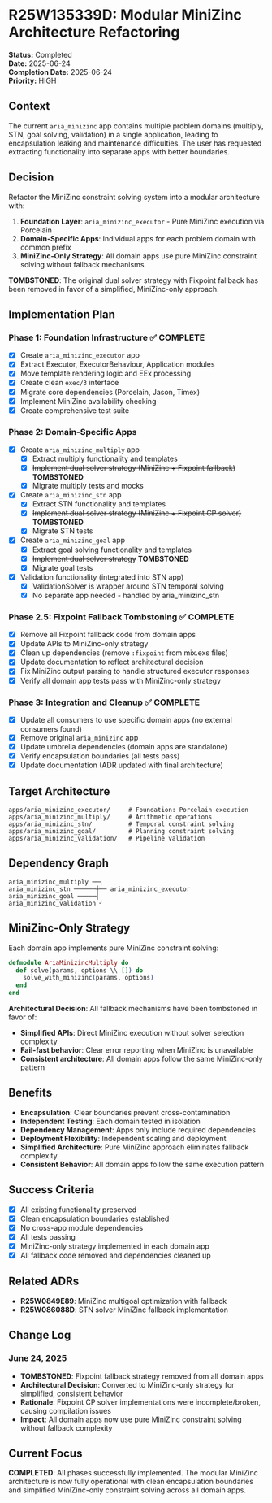 # R25W135339D: Modular MiniZinc Architecture Refactoring

<!-- @adr_serial R25W135339D -->

**Status:** Completed  
**Date:** 2025-06-24  
**Completion Date:** 2025-06-24  
**Priority:** HIGH

## Context

The current `aria_minizinc` app contains multiple problem domains (multiply, STN, goal solving, validation) in a single application, leading to encapsulation leaking and maintenance difficulties. The user has requested extracting functionality into separate apps with better boundaries.

## Decision

Refactor the MiniZinc constraint solving system into a modular architecture with:

1. **Foundation Layer**: `aria_minizinc_executor` - Pure MiniZinc execution via Porcelain
2. **Domain-Specific Apps**: Individual apps for each problem domain with common prefix
3. **MiniZinc-Only Strategy**: All domain apps use pure MiniZinc constraint solving without fallback mechanisms

**TOMBSTONED**: The original dual solver strategy with Fixpoint fallback has been removed in favor of a simplified, MiniZinc-only approach.

## Implementation Plan

### Phase 1: Foundation Infrastructure ✅ COMPLETE

- [x] Create `aria_minizinc_executor` app
- [x] Extract Executor, ExecutorBehaviour, Application modules
- [x] Move template rendering logic and EEx processing
- [x] Create clean `exec/3` interface
- [x] Migrate core dependencies (Porcelain, Jason, Timex)
- [x] Implement MiniZinc availability checking
- [x] Create comprehensive test suite

### Phase 2: Domain-Specific Apps

- [x] Create `aria_minizinc_multiply` app
  - [x] Extract multiply functionality and templates
  - [x] ~~Implement dual solver strategy (MiniZinc + Fixpoint fallback)~~ **TOMBSTONED**
  - [x] Migrate multiply tests and mocks
- [x] Create `aria_minizinc_stn` app
  - [x] Extract STN functionality and templates
  - [x] ~~Implement dual solver strategy (MiniZinc + Fixpoint CP solver)~~ **TOMBSTONED**
  - [x] Migrate STN tests
- [x] Create `aria_minizinc_goal` app
  - [x] Extract goal solving functionality and templates
  - [x] ~~Implement dual solver strategy~~ **TOMBSTONED**
  - [x] Migrate goal tests
- [x] Validation functionality (integrated into STN app)
  - [x] ValidationSolver is wrapper around STN temporal solving
  - [x] No separate app needed - handled by aria_minizinc_stn

### Phase 2.5: Fixpoint Fallback Tombstoning ✅ COMPLETE

- [x] Remove all Fixpoint fallback code from domain apps
- [x] Update APIs to MiniZinc-only strategy
- [x] Clean up dependencies (remove `:fixpoint` from mix.exs files)
- [x] Update documentation to reflect architectural decision
- [x] Fix MiniZinc output parsing to handle structured executor responses
- [x] Verify all domain app tests pass with MiniZinc-only strategy

### Phase 3: Integration and Cleanup ✅ COMPLETE

- [x] Update all consumers to use specific domain apps (no external consumers found)
- [x] Remove original `aria_minizinc` app
- [x] Update umbrella dependencies (domain apps are standalone)
- [x] Verify encapsulation boundaries (all tests pass)
- [x] Update documentation (ADR updated with final architecture)

## Target Architecture

```
apps/aria_minizinc_executor/     # Foundation: Porcelain execution
apps/aria_minizinc_multiply/     # Arithmetic operations
apps/aria_minizinc_stn/          # Temporal constraint solving  
apps/aria_minizinc_goal/         # Planning constraint solving
apps/aria_minizinc_validation/   # Pipeline validation
```

## Dependency Graph

```
aria_minizinc_multiply ──┐
aria_minizinc_stn ──────┼── aria_minizinc_executor
aria_minizinc_goal ─────┤
aria_minizinc_validation ┘
```

## MiniZinc-Only Strategy

Each domain app implements pure MiniZinc constraint solving:

```elixir
defmodule AriaMinizincMultiply do
  def solve(params, options \\ []) do
    solve_with_minizinc(params, options)
  end
end
```

**Architectural Decision**: All fallback mechanisms have been tombstoned in favor of:

- **Simplified APIs**: Direct MiniZinc execution without solver selection complexity
- **Fail-fast behavior**: Clear error reporting when MiniZinc is unavailable
- **Consistent architecture**: All domain apps follow the same MiniZinc-only pattern

## Benefits

- **Encapsulation**: Clear boundaries prevent cross-contamination
- **Independent Testing**: Each domain tested in isolation
- **Dependency Management**: Apps only include required dependencies
- **Deployment Flexibility**: Independent scaling and deployment
- **Simplified Architecture**: Pure MiniZinc approach eliminates fallback complexity
- **Consistent Behavior**: All domain apps follow the same execution pattern

## Success Criteria

- [x] All existing functionality preserved
- [x] Clean encapsulation boundaries established
- [x] No cross-app module dependencies
- [x] All tests passing
- [x] MiniZinc-only strategy implemented in each domain app
- [x] All fallback code removed and dependencies cleaned up

## Related ADRs

- **R25W0849E89**: MiniZinc multigoal optimization with fallback
- **R25W086088D**: STN solver MiniZinc fallback implementation

## Change Log

### June 24, 2025

- **TOMBSTONED**: Fixpoint fallback strategy removed from all domain apps
- **Architectural Decision**: Converted to MiniZinc-only strategy for simplified, consistent behavior
- **Rationale**: Fixpoint CP solver implementations were incomplete/broken, causing compilation issues
- **Impact**: All domain apps now use pure MiniZinc constraint solving without fallback complexity

## Current Focus

**COMPLETED**: All phases successfully implemented. The modular MiniZinc architecture is now fully operational with clean encapsulation boundaries and simplified MiniZinc-only constraint solving across all domain apps.
